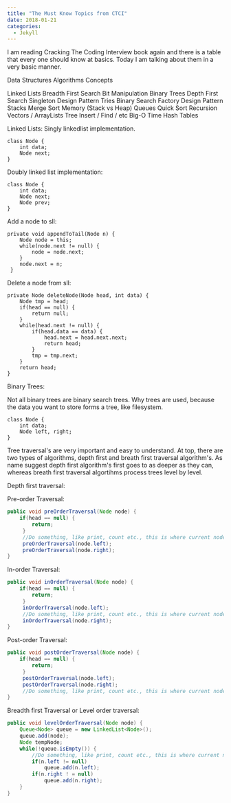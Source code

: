 ```yaml
---
title: "The Must Know Topics from CTCI"
date: 2018-01-21
categories: 
  - Jekyll
---
```


I am reading Cracking The Coding Interview book again and there is a table that every one should know at basics. Today I am talking about them in a very basic manner.

Data Structures		        Algorithms		              Concepts

Linked Lists		           Breadth First Search		    Bit Manipulation
Binary Trees		           Depth First Search		      Singleton Design Pattern
Tries		                  Binary Search		           Factory Design Pattern
Stacks		                 Merge Sort		              Memory (Stack vs Heap)
Queues		                 Quick Sort		              Recursion
Vectors / ArrayLists		   Tree Insert / Find / etc		Big-O Time
Hash Tables				
 
Linked Lists:
Singly linkedlist implementation.

```
class Node {
    int data;
    Node next;
}
```

Doubly linked list implementation:

```
class Node {
    int data;
    Node next;
    Node prev;
}
```

Add a node to sll:
```
private void appendToTail(Node n) {
    Node node = this;
    while(node.next != null) {
        node = node.next;
    }
    node.next = n;
 }
```

Delete a node from sll:

```
private Node deleteNode(Node head, int data) {
    Node tmp = head;
    if(head == null) {
        return null;
    }
    while(head.next != null) {
        if(head.data == data) {
            head.next = head.next.next;
            return head;
        }
        tmp = tmp.next;
    }
    return head;
}
```
    
Binary Trees:

Not all binary trees are binary search trees. Why trees are used, because the data you want to store forms a tree, like filesystem.

```
class Node {
    int data;
    Node left, right;
}
```

Tree traversal's are very important and easy to understand. At top, there are two types of algorithms, depth first and breath first traversal algorithm's. As name suggest depth first algorithm's first goes to as deeper as they can, whereas breath first traversal algortihms process trees level by level. 

Depth first traversal:

Pre-order Traversal:
```java
public void preOrderTraversal(Node node) {
    if(head == null) {
        return;
     }
     //Do something, like print, count etc., this is where current node is processed
     preOrderTraversal(node.left);
     preOrderTraversal(node.right);
}
```

In-order Traversal:
```java
public void inOrderTraversal(Node node) {
    if(head == null) {
        return;
     }
     inOrderTraversal(node.left);
     //Do something, like print, count etc., this is where current node is processed
     inOrderTraversal(node.right);
}
```

Post-order Traversal:
```java
public void postOrderTraversal(Node node) {
    if(head == null) {
        return;
     }
     postOrderTraversal(node.left);
     postOrderTraversal(node.right);
     //Do something, like print, count etc., this is where current node is processed
}
```

Breadth first Traversal or Level order traversal:
```java
public void levelOrderTraversal(Node node) {
    Queue<Node> queue = new LinkedList<Node>();
    queue.add(node);
    Node tempNode;
    while(!queue.isEmpty()) {
        //Do something, like print, count etc., this is where current node is processed
        if(n.left != null)
            queue.add(n.left);
        if(n.right ! = null)
            queue.add(n.right);         
    }
}
```

